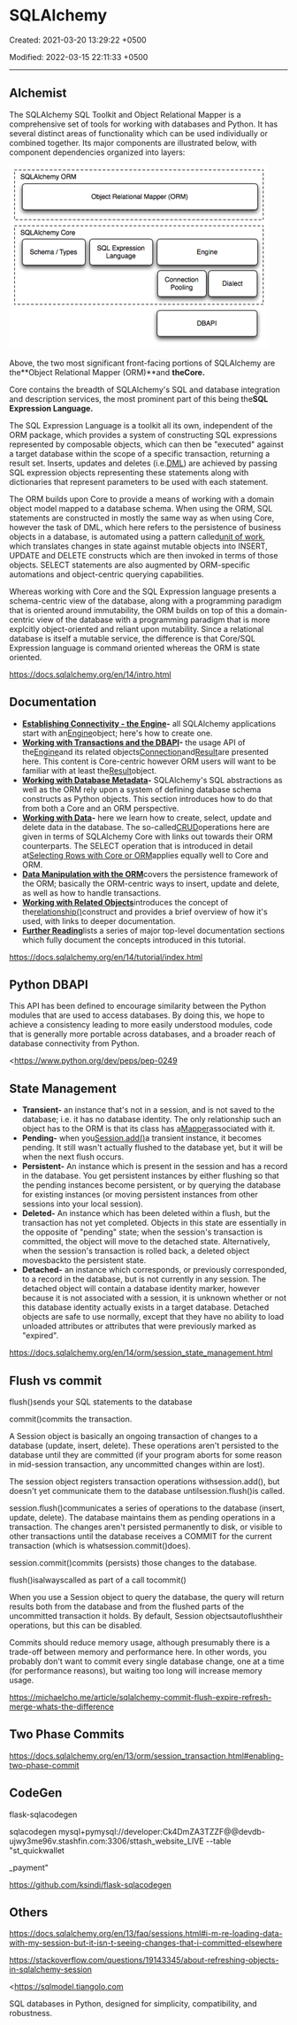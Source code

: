 # SQLAlchemy

Created: 2021-03-20 13:29:22 +0500

Modified: 2022-03-15 22:11:33 +0500

---

## Alchemist

The SQLAlchemy SQL Toolkit and Object Relational Mapper is a comprehensive set of tools for working with databases and Python. It has several distinct areas of functionality which can be used individually or combined together. Its major components are illustrated below, with component dependencies organized into layers:

![](media/SQLAlchemy-image1.png)

Above, the two most significant front-facing portions of SQLAlchemy are the**Object Relational Mapper (ORM)**and **theCore.**

Core contains the breadth of SQLAlchemy's SQL and database integration and description services, the most prominent part of this being the**SQL Expression Language.**

The SQL Expression Language is a toolkit all its own, independent of the ORM package, which provides a system of constructing SQL expressions represented by composable objects, which can then be "executed" against a target database within the scope of a specific transaction, returning a result set. Inserts, updates and deletes (i.e.[DML](https://docs.sqlalchemy.org/en/14/glossary.html#term-DML)) are achieved by passing SQL expression objects representing these statements along with dictionaries that represent parameters to be used with each statement.

The ORM builds upon Core to provide a means of working with a domain object model mapped to a database schema. When using the ORM, SQL statements are constructed in mostly the same way as when using Core, however the task of DML, which here refers to the persistence of business objects in a database, is automated using a pattern called[unit of work](https://docs.sqlalchemy.org/en/14/glossary.html#term-unit-of-work), which translates changes in state against mutable objects into INSERT, UPDATE and DELETE constructs which are then invoked in terms of those objects. SELECT statements are also augmented by ORM-specific automations and object-centric querying capabilities.

Whereas working with Core and the SQL Expression language presents a schema-centric view of the database, along with a programming paradigm that is oriented around immutability, the ORM builds on top of this a domain-centric view of the database with a programming paradigm that is more explcitly object-oriented and reliant upon mutability. Since a relational database is itself a mutable service, the difference is that Core/SQL Expression language is command oriented whereas the ORM is state oriented.

<https://docs.sqlalchemy.org/en/14/intro.html>

## Documentation
-   **[Establishing Connectivity - the Engine](https://docs.sqlalchemy.org/en/14/tutorial/engine.html#tutorial-engine)-** all SQLAlchemy applications start with an[Engine](https://docs.sqlalchemy.org/en/14/core/connections.html#sqlalchemy.engine.Engine)object; here's how to create one.
-   **[Working with Transactions and the DBAPI](https://docs.sqlalchemy.org/en/14/tutorial/dbapi_transactions.html#tutorial-working-with-transactions)-** the usage API of the[Engine](https://docs.sqlalchemy.org/en/14/core/connections.html#sqlalchemy.engine.Engine)and its related objects[Connection](https://docs.sqlalchemy.org/en/14/core/connections.html#sqlalchemy.engine.Connection)and[Result](https://docs.sqlalchemy.org/en/14/core/connections.html#sqlalchemy.engine.Result)are presented here. This content is Core-centric however ORM users will want to be familiar with at least the[Result](https://docs.sqlalchemy.org/en/14/core/connections.html#sqlalchemy.engine.Result)object.
-   **[Working with Database Metadata](https://docs.sqlalchemy.org/en/14/tutorial/metadata.html#tutorial-working-with-metadata)-** SQLAlchemy's SQL abstractions as well as the ORM rely upon a system of defining database schema constructs as Python objects. This section introduces how to do that from both a Core and an ORM perspective.
-   **[Working with Data](https://docs.sqlalchemy.org/en/14/tutorial/data.html#tutorial-working-with-data)-** here we learn how to create, select, update and delete data in the database. The so-called[CRUD](https://docs.sqlalchemy.org/en/14/glossary.html#term-CRUD)operations here are given in terms of SQLAlchemy Core with links out towards their ORM counterparts. The SELECT operation that is introduced in detail at[Selecting Rows with Core or ORM](https://docs.sqlalchemy.org/en/14/tutorial/data_select.html#tutorial-selecting-data)applies equally well to Core and ORM.
-   [**Data Manipulation with the ORM**](https://docs.sqlalchemy.org/en/14/tutorial/orm_data_manipulation.html#tutorial-orm-data-manipulation)covers the persistence framework of the ORM; basically the ORM-centric ways to insert, update and delete, as well as how to handle transactions.
-   [**Working with Related Objects**](https://docs.sqlalchemy.org/en/14/tutorial/orm_related_objects.html#tutorial-orm-related-objects)introduces the concept of the[relationship()](https://docs.sqlalchemy.org/en/14/orm/relationship_api.html#sqlalchemy.orm.relationship)construct and provides a brief overview of how it's used, with links to deeper documentation.
-   [**Further Reading**](https://docs.sqlalchemy.org/en/14/tutorial/further_reading.html#tutorial-further-reading)lists a series of major top-level documentation sections which fully document the concepts introduced in this tutorial.

<https://docs.sqlalchemy.org/en/14/tutorial/index.html>

## Python DBAPI

This API has been defined to encourage similarity between the Python modules that are used to access databases. By doing this, we hope to achieve a consistency leading to more easily understood modules, code that is generally more portable across databases, and a broader reach of database connectivity from Python.

<https://www.python.org/dev/peps/pep-0249

## State Management
-   **Transient-** an instance that's not in a session, and is not saved to the database; i.e. it has no database identity. The only relationship such an object has to the ORM is that its class has a[Mapper](https://docs.sqlalchemy.org/en/14/orm/mapping_api.html#sqlalchemy.orm.Mapper)associated with it.
-   **Pending-** when you[Session.add()](https://docs.sqlalchemy.org/en/14/orm/session_api.html#sqlalchemy.orm.Session.add)a transient instance, it becomes pending. It still wasn't actually flushed to the database yet, but it will be when the next flush occurs.
-   **Persistent-** An instance which is present in the session and has a record in the database. You get persistent instances by either flushing so that the pending instances become persistent, or by querying the database for existing instances (or moving persistent instances from other sessions into your local session).
-   **Deleted-** An instance which has been deleted within a flush, but the transaction has not yet completed. Objects in this state are essentially in the opposite of "pending" state; when the session's transaction is committed, the object will move to the detached state. Alternatively, when the session's transaction is rolled back, a deleted object movesbackto the persistent state.
-   **Detached-** an instance which corresponds, or previously corresponded, to a record in the database, but is not currently in any session. The detached object will contain a database identity marker, however because it is not associated with a session, it is unknown whether or not this database identity actually exists in a target database. Detached objects are safe to use normally, except that they have no ability to load unloaded attributes or attributes that were previously marked as "expired".

<https://docs.sqlalchemy.org/en/14/orm/session_state_management.html>

## Flush vs commit

flush()sends your SQL statements to the database

commit()commits the transaction.

A Session object is basically an ongoing transaction of changes to a database (update, insert, delete). These operations aren't persisted to the database until they are committed (if your program aborts for some reason in mid-session transaction, any uncommitted changes within are lost).

The session object registers transaction operations withsession.add(), but doesn't yet communicate them to the database untilsession.flush()is called.

session.flush()communicates a series of operations to the database (insert, update, delete). The database maintains them as pending operations in a transaction. The changes aren't persisted permanently to disk, or visible to other transactions until the database receives a COMMIT for the current transaction (which is whatsession.commit()does).

session.commit()commits (persists) those changes to the database.

flush()isalwayscalled as part of a call tocommit()

When you use a Session object to query the database, the query will return results both from the database and from the flushed parts of the uncommitted transaction it holds. By default, Session objectsautoflushtheir operations, but this can be disabled.

Commits should reduce memory usage, although presumably there is a trade-off between memory and performance here. In other words, you probably don't want to commit every single database change, one at a time (for performance reasons), but waiting too long will increase memory usage.

<https://michaelcho.me/article/sqlalchemy-commit-flush-expire-refresh-merge-whats-the-difference>

## Two Phase Commits

<https://docs.sqlalchemy.org/en/13/orm/session_transaction.html#enabling-two-phase-commit>

## CodeGen

flask-sqlacodegen

sqlacodegen mysql+pymysql://developer:Ck4DmZA3TZZF@@devdb-ujwy3me96v.stashfin.com:3306/sttash_website_LIVE --table "st_quickwallet

_payment"

<https://github.com/ksindi/flask-sqlacodegen>

## Others

<https://docs.sqlalchemy.org/en/13/faq/sessions.html#i-m-re-loading-data-with-my-session-but-it-isn-t-seeing-changes-that-i-committed-elsewhere>

<https://stackoverflow.com/questions/19143345/about-refreshing-objects-in-sqlalchemy-session>

<https://sqlmodel.tiangolo.com

SQL databases in Python, designed for simplicity, compatibility, and robustness.
